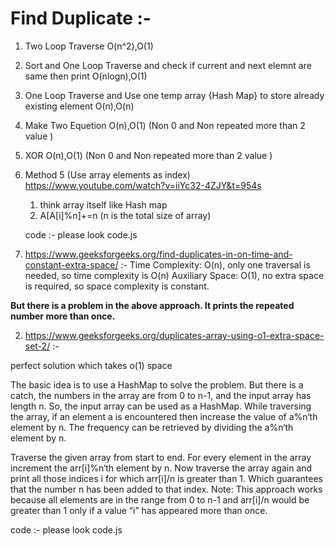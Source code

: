# Find Duplicate :-

1. Two Loop Traverse O(n^2),O(1)
2. Sort and One Loop Traverse and check if current and next elemnt are same then print  O(nlogn),O(1)
2. One Loop Traverse and Use one temp array {Hash Map} to store already existing element O(n),O(n)
3. Make Two Equetion O(n),O(1) (Non 0 and Non repeated more than 2 value )
4. XOR O(n),O(1) (Non 0 and Non repeated more than 2 value )
5. Method 5 (Use array elements as index) 
    https://www.youtube.com/watch?v=iiYc32-4ZJY&t=954s

    1. think array itself like Hash map 
    2. A[A[i]%n]+=n (n is the total size of array)

    code :- please look code.js





1. https://www.geeksforgeeks.org/find-duplicates-in-on-time-and-constant-extra-space/ :- 
Time Complexity: O(n), only one traversal is needed, so time complexity is O(n)
Auxiliary Space: O(1), no extra space is required, so space complexity is constant.

****But there is a problem in the above approach. It prints the repeated number more than once.****

2. https://www.geeksforgeeks.org/duplicates-array-using-o1-extra-space-set-2/ :- 

perfect solution which takes o(1) space 

The basic idea is to use a HashMap to solve the problem. But there is a catch, the numbers in the array are from 0 to n-1, and the input array has length n. So, the input array can be used as a HashMap. While traversing the array, if an element a is encountered then increase the value of a%n‘th element by n. The frequency can be retrieved by dividing the a%n‘th element by n.

Traverse the given array from start to end.
For every element in the array increment the arr[i]%n‘th element by n.
Now traverse the array again and print all those indices i for which arr[i]/n is greater than 1. Which guarantees that the number n has been added to that index.
Note: This approach works because all elements are in the range from 0 to n-1 and arr[i]/n would be greater than 1 only if a value “i” has appeared more than once.

code :- please look code.js